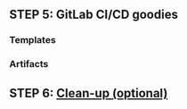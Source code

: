 ## STEP 5: GitLab CI/CD goodies

### Templates

### Artifacts

## STEP 6: [Clean-up (optional)](STEP_6.md)
